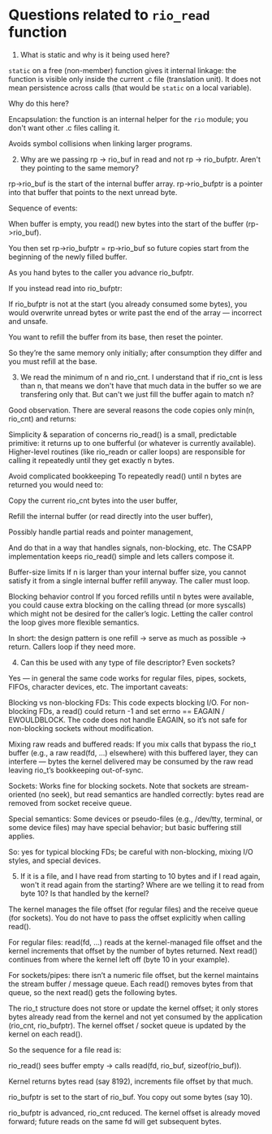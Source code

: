 # Questions related to `rio_read` function

1. What is static and why is it being used here? 

`static` on a free (non-member) function gives it internal linkage: the function is visible only inside the current .c file (translation unit).
It does not mean persistence across calls (that would be `static` on a local variable).

Why do this here?

Encapsulation: the function is an internal helper for the `rio` module; you don't want other .c files calling it.

Avoids symbol collisions when linking larger programs.

2. Why are we passing rp -> rio_buf in read and not rp -> rio_bufptr. Aren't they pointing to the same memory? 

rp->rio_buf is the start of the internal buffer array.
rp->rio_bufptr is a pointer into that buffer that points to the next unread byte.

Sequence of events:

When buffer is empty, you read() new bytes into the start of the buffer (rp->rio_buf).

You then set rp->rio_bufptr = rp->rio_buf so future copies start from the beginning of the newly filled buffer.

As you hand bytes to the caller you advance rio_bufptr.

If you instead read into rio_bufptr:

If rio_bufptr is not at the start (you already consumed some bytes), you would overwrite unread bytes or write past the end of the array — incorrect and unsafe.

You want to refill the buffer from its base, then reset the pointer.

So they’re the same memory only initially; after consumption they differ and you must refill at the base.

3. We read the minimum of n and rio_cnt. I understand that if rio_cnt is less than n, that means we don't have that much data in the buffer so we are transfering only that. But can't we just fill the buffer again to match n? 

Good observation. There are several reasons the code copies only min(n, rio_cnt) and returns:

Simplicity & separation of concerns
rio_read() is a small, predictable primitive: it returns up to one bufferful (or whatever is currently available). Higher-level routines (like rio_readn or caller loops) are responsible for calling it repeatedly until they get exactly n bytes.

Avoid complicated bookkeeping
To repeatedly read() until n bytes are returned you would need to:

Copy the current rio_cnt bytes into the user buffer,

Refill the internal buffer (or read directly into the user buffer),

Possibly handle partial reads and pointer management,

And do that in a way that handles signals, non-blocking, etc.
The CSAPP implementation keeps rio_read() simple and lets callers compose it.

Buffer-size limits
If n is larger than your internal buffer size, you cannot satisfy it from a single internal buffer refill anyway. The caller must loop.

Blocking behavior control
If you forced refills until n bytes were available, you could cause extra blocking on the calling thread (or more syscalls) which might not be desired for the caller’s logic. Letting the caller control the loop gives more flexible semantics.

In short: the design pattern is one refill → serve as much as possible → return. Callers loop if they need more.

4. Can this be used with any type of file descriptor? Even sockets? 

Yes — in general the same code works for regular files, pipes, sockets, FIFOs, character devices, etc. The important caveats:

Blocking vs non-blocking FDs: This code expects blocking I/O. For non-blocking FDs, a read() could return -1 and set errno == EAGAIN / EWOULDBLOCK. The code does not handle EAGAIN, so it’s not safe for non-blocking sockets without modification.

Mixing raw reads and buffered reads: If you mix calls that bypass the rio_t buffer (e.g., a raw read(fd, ...) elsewhere) with this buffered layer, they can interfere — bytes the kernel delivered may be consumed by the raw read leaving rio_t’s bookkeeping out-of-sync.

Sockets: Works fine for blocking sockets. Note that sockets are stream-oriented (no seek), but read semantics are handled correctly: bytes read are removed from socket receive queue.

Special semantics: Some devices or pseudo-files (e.g., /dev/tty, terminal, or some device files) may have special behavior; but basic buffering still applies.

So: yes for typical blocking FDs; be careful with non-blocking, mixing I/O styles, and special devices.

5. If it is a file, and I have read from starting to 10 bytes and if I read again, won't it read again from the starting? Where are we telling it to read from byte 10? Is that handled by the kernel?

The kernel manages the file offset (for regular files) and the receive queue (for sockets). You do not have to pass the offset explicitly when calling read().

For regular files: read(fd, ...) reads at the kernel-managed file offset and the kernel increments that offset by the number of bytes returned. Next read() continues from where the kernel left off (byte 10 in your example).

For sockets/pipes: there isn’t a numeric file offset, but the kernel maintains the stream buffer / message queue. Each read() removes bytes from that queue, so the next read() gets the following bytes.

The rio_t structure does not store or update the kernel offset; it only stores bytes already read from the kernel and not yet consumed by the application (rio_cnt, rio_bufptr). The kernel offset / socket queue is updated by the kernel on each read().

So the sequence for a file read is:

rio_read() sees buffer empty → calls read(fd, rio_buf, sizeof(rio_buf)).

Kernel returns bytes read (say 8192), increments file offset by that much.

rio_bufptr is set to the start of rio_buf. You copy out some bytes (say 10).

rio_bufptr is advanced, rio_cnt reduced. The kernel offset is already moved forward; future reads on the same fd will get subsequent bytes.



